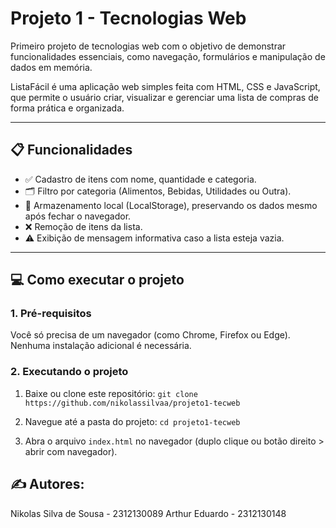 # Projeto 1 - Tecnologias Web
Primeiro projeto de tecnologias web com o objetivo de demonstrar funcionalidades essenciais, como navegação, formulários e manipulação de dados em memória.

ListaFácil é uma aplicação web simples feita com HTML, CSS e JavaScript, que permite o usuário criar, visualizar e gerenciar uma lista de compras de forma prática e organizada.

---

## 📋 Funcionalidades

- ✅ Cadastro de itens com nome, quantidade e categoria.
- 🗂️ Filtro por categoria (Alimentos, Bebidas, Utilidades ou Outra).
- 🔄 Armazenamento local (LocalStorage), preservando os dados mesmo após fechar o navegador.
- ❌ Remoção de itens da lista.
- ⚠️ Exibição de mensagem informativa caso a lista esteja vazia.

---

## 💻 Como executar o projeto

### 1. Pré-requisitos

Você só precisa de um navegador (como Chrome, Firefox ou Edge). Nenhuma instalação adicional é necessária.

### 2. Executando o projeto

1. Baixe ou clone este repositório:
```git clone https://github.com/nikolassilvaa/projeto1-tecweb```

2. Navegue até a pasta do projeto:
```cd projeto1-tecweb```

3. Abra o arquivo ```index.html``` no navegador (duplo clique ou botão direito > abrir com navegador).

## ✍️ Autores:
Nikolas Silva de Sousa - 2312130089
Arthur Eduardo - 2312130148
